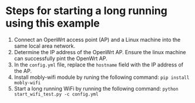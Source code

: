 # Steps for starting a long running using this example

1. Connect an OpenWrt access point (AP) and a Linux machine into the same
   local area network.
2. Determine the IP address of the OpenWrt AP. Ensure the linux machine can
   successfully pint the OpenWrt AP.
3. In the `config.yml` file, replace the `hostname` field with the IP address of
   the AP.
4. Install mobly-wifi module by runing the following command:
   `pip install mobly-wifi`
5. Start a long running WiFi by running the following command:
   `python start_wifi_test.py -c config.yml`
